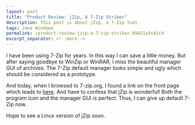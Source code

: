 ```yaml
---
layout: post
title: "Product Review: jZip, A 7-Zip Striker"
description: This post is about jZip, a 7-Zip tool.
tags: Java Windows
permalink: /product-review-jzip-a-7-zip-striker-89421a3cb1c4
excerpt_separator: <!--more-->
---
```

I have been using 7-Zip for years. In this way I can save a little money. But after saying goodbye to WinZip or WinRAR, I miss the beautiful manager GUI of archives. The 7-Zip default manager looks simple and ugly which should be considered as a prototype.

And today, when I browsed to 7-zip.org, I found a link on the front page which leads to [here](http://www.jzip.com/). And have to confess that jZip is wonderful! Both the program icon and the manager GUI is perfect. Thus, I can give up default 7-Zip now.

Hope to see a Linux version of jZip soon.
<!--more-->
